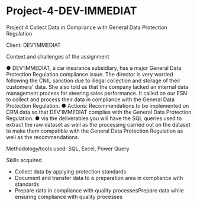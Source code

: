 # Project-4-DEV-IMMEDIAT
Project 4 Collect Data in Compliance with General Data Protection Regulation

Client: DEV'IMMEDIAT 

Context and challenges of the assignment 

● DEV'IMMEDIAT, a car insurance subsidiary, has a major General Data Protection Regulation compliance issue. The director is very worried following the CNIL sanction due to illegal collection and storage of their customers' data. She also told us that the company lacked an internal data management process for steering sales performance. It called on our ESN to collect and process their data in compliance with the General Data Protection Regulation. 
● Actions: Recommendations to be implemented on CRM data so that DEV'IMMEDIAT complies with the General Data Protection Regulation.
 ● via the deliverables you will have the SQL queries used to extract the raw dataset as well as the processing carried out on the dataset to make them compatible with the General Data Protection Regulation as well as the recommendations.
 
Methodology/tools used: SQL, Excel, Power Query

Skills acquired
- Collect data by applying protection standards
- Document and transfer data to a preparation area in compliance with standards
- Prepare data in compliance with quality processesPrepare data while ensuring compliance with quality processes




